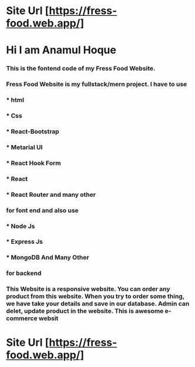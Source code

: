 # Site Url [https://fress-food.web.app/]
# Hi I am Anamul Hoque
### This is the fontend code of my Fress Food Website.
### Fress Food Website is my fullstack/mern project. I have to use 
### * html 
### * Css
### * React-Bootstrap
### * Metarial UI
### * React Hook Form
### * React
### * React Router and many other
### for font end and also use 
### * Node Js 
### * Express Js
### * MongoDB And Many Other
### for backend

### This Website is a responsive website. You can order any product from this website. When you try to order some thing, we have take your details and save in our database. Admin can delet, update product in the website. This is awesome e-commerce websit

# Site Url [https://fress-food.web.app/]
